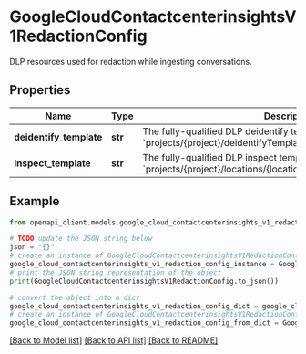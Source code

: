 # GoogleCloudContactcenterinsightsV1RedactionConfig

DLP resources used for redaction while ingesting conversations.

## Properties

Name | Type | Description | Notes
------------ | ------------- | ------------- | -------------
**deidentify_template** | **str** | The fully-qualified DLP deidentify template resource name. Format: &#x60;projects/{project}/deidentifyTemplates/{template}&#x60; | [optional] 
**inspect_template** | **str** | The fully-qualified DLP inspect template resource name. Format: &#x60;projects/{project}/locations/{location}/inspectTemplates/{template}&#x60; | [optional] 

## Example

```python
from openapi_client.models.google_cloud_contactcenterinsights_v1_redaction_config import GoogleCloudContactcenterinsightsV1RedactionConfig

# TODO update the JSON string below
json = "{}"
# create an instance of GoogleCloudContactcenterinsightsV1RedactionConfig from a JSON string
google_cloud_contactcenterinsights_v1_redaction_config_instance = GoogleCloudContactcenterinsightsV1RedactionConfig.from_json(json)
# print the JSON string representation of the object
print(GoogleCloudContactcenterinsightsV1RedactionConfig.to_json())

# convert the object into a dict
google_cloud_contactcenterinsights_v1_redaction_config_dict = google_cloud_contactcenterinsights_v1_redaction_config_instance.to_dict()
# create an instance of GoogleCloudContactcenterinsightsV1RedactionConfig from a dict
google_cloud_contactcenterinsights_v1_redaction_config_from_dict = GoogleCloudContactcenterinsightsV1RedactionConfig.from_dict(google_cloud_contactcenterinsights_v1_redaction_config_dict)
```
[[Back to Model list]](../README.md#documentation-for-models) [[Back to API list]](../README.md#documentation-for-api-endpoints) [[Back to README]](../README.md)


